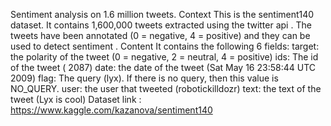 Sentiment analysis on 1.6 million tweets. Context
This is the sentiment140 dataset. It contains 1,600,000 tweets extracted using the
twitter api . The tweets have been annotated (0 = negative, 4 = positive) and they
can be used to detect sentiment . Content
It contains the following 6 fields:
target: the polarity of the tweet (0 = negative, 2 = neutral, 4 = positive)
ids: The id of the tweet ( 2087)
date: the date of the tweet (Sat May 16 23:58:44 UTC 2009)
flag: The query (lyx). If there is no query, then this value is NO_QUERY. user: the user that tweeted (robotickilldozr)
text: the text of the tweet (Lyx is cool)
Dataset link : https://www.kaggle.com/kazanova/sentiment140
